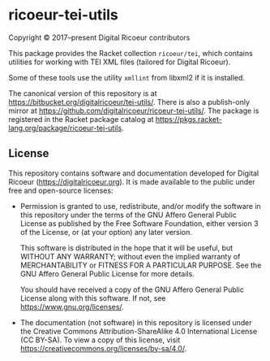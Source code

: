 # ricoeur-tei-utils #

Copyright © 2017–present Digital Ricoeur contributors

This package provides the Racket collection `ricoeur/tei`,
which contains utilities for working with TEI XML files
(tailored for Digital Ricoeur).

Some of these tools use the utility `xmllint` from libxml2 if it is installed.

The canonical version of this repository is at
<https://bitbucket.org/digitalricoeur/tei-utils/>.
There is also a publish-only mirror at
<https://github.com/digitalricoeur/ricoeur-tei-utils/>.
The package is registered in the Racket package catalog at
<https://pkgs.racket-lang.org/package/ricoeur-tei-utils>.

## License ##

This repository contains software and documentation developed for
Digital Ricoeur (<https://digitalricoeur.org>).
It is made available to the public under free and open-source licenses:

-   Permission is granted to use, redistribute, and/or modify the software in
    this repository under the terms of the GNU Affero General Public License
    as published by the Free Software Foundation, either version 3 of the
    License, or (at your option) any later version.

    This software is distributed in the hope that it will be useful,
    but WITHOUT ANY WARRANTY; without even the implied warranty of
    MERCHANTABILITY or FITNESS FOR A PARTICULAR PURPOSE.
    See the GNU Affero General Public License for more details.

    You should have received a copy of the GNU Affero General Public License
    along with this software. If not, see <https://www.gnu.org/licenses/>.

-   The documentation (not software) in this repository is licensed
    under the Creative Commons Attribution-ShareAlike 4.0 International
    License (CC BY-SA).
    To view a copy of this license, visit
    <https://creativecommons.org/licenses/by-sa/4.0/>.

